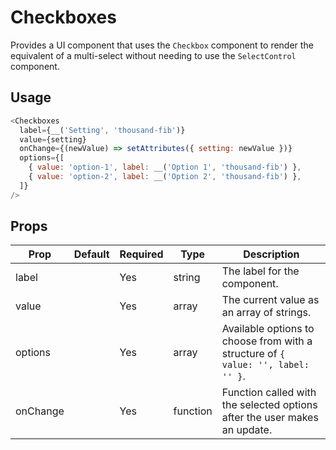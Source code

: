 # Checkboxes

Provides a UI component that uses the `Checkbox` component to render the equivalent
of a multi-select without needing to use the `SelectControl` component.

## Usage

``` js
<Checkboxes
  label={__('Setting', 'thousand-fib')}
  value={setting}
  onChange={(newValue) => setAttributes({ setting: newValue })}
  options={[
    { value: 'option-1', label: __('Option 1', 'thousand-fib') },
    { value: 'option-2', label: __('Option 2', 'thousand-fib') },
  ]}
/>
```

## Props

| Prop        | Default     | Required | Type     | Description                                                                                              |
|-------------|-------------|----------|----------|----------------------------------------------------------------------------------------------------------|
| label       |             | Yes      | string   | The label for the component.                                                                             |
| value       |             | Yes      | array    | The current value as an array of strings.                                                                |
| options     |             | Yes      | array    | Available options to choose from with a structure of `{ value: '', label: '' }`.                         |
| onChange    |             | Yes      | function | Function called with the selected options after the user makes an update.                                |
